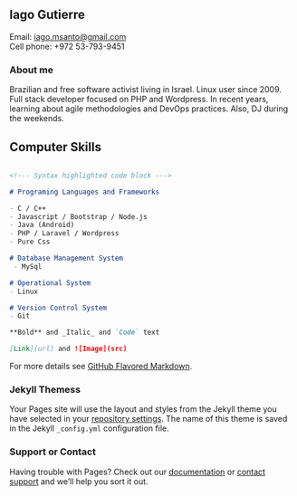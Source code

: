 ## Iago Gutierre

Email: iago.msanto@gmail.com     
Cell phone: +972 53-793-9451  

### About me
Brazilian and free software activist living in Israel. Linux user since 2009. Full stack developer focused on PHP and Wordpress. In recent years, learning about agile methodologies and DevOps practices. Also, DJ during the weekends.

<!---
You can use the [editor on GitHub](https://github.com/iagogutierre/iago.github.io/edit/gh-pages/index.md) to maintain and preview the content for your website in Markdown files.Whenever you commit to this repository, GitHub Pages will run [Jekyll](https://jekyllrb.com/) to rebuild the pages in your site, from the content in your Markdown files.

Markdown is a lightweight and easy-to-use syntax for styling your writing. It includes conventions for
--->


## Computer Skills


```markdown

<!--- Syntax highlighted code block --->

# Programing Languages and Frameworks

- C / C++
- Javascript / Bootstrap / Node.js
- Java (Android)
- PHP / Laravel / Wordpress
- Pure Css

# Database Management System 
 - MySql

# Operational System 
- Linux 

# Version Control System
- Git

**Bold** and _Italic_ and `Code` text

[Link](url) and ![Image](src)
```

For more details see [GitHub Flavored Markdown](https://guides.github.com/features/mastering-markdown/).

### Jekyll Themess

Your Pages site will use the layout and styles from the Jekyll theme you have selected in your [repository settings](https://github.com/iagogutierre/iago.github.io/settings/pages). The name of this theme is saved in the Jekyll `_config.yml` configuration file.

### Support or Contact

Having trouble with Pages? Check out our [documentation](https://docs.github.com/categories/github-pages-basics/) or [contact support](https://support.github.com/contact) and we’ll help you sort it out.
